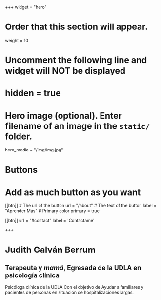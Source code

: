 +++
widget = "hero"
# Order that this section will appear.
weight = 10

# Uncomment the following line and widget will NOT be displayed
# hidden = true

# Hero image (optional). Enter filename of an image in the `static/` folder.
hero_media = "/img/img.jpg"

# Buttons
# Add as much button as you want
[[btn]]
	# The url of the button
  url = "/about"
	# The text of the button
  label = "Aprender Más"
	# Primary color
	primary = true

[[btn]]
  url = "#contact"
  label = 'Contáctame'

+++

# Judith Galván Berrum
## Terapeuta y *mamá*, Egresada de la UDLA en psicología clínica
Psicóloga clínica de la UDLA Con el objetivo de Ayudar a familiares y pacientes de personas en situación de hospitalizaciones largas.


